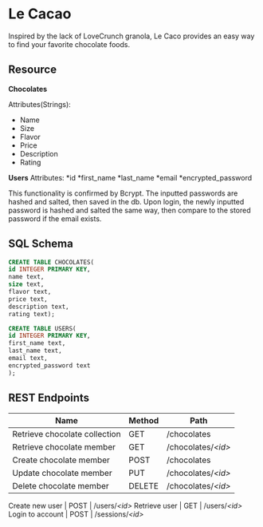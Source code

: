 # Le Cacao
Inspired by the lack of LoveCrunch granola, Le Caco provides an easy way to find your favorite chocolate foods. 
## Resource

**Chocolates**

Attributes(Strings):
* Name 
* Size 
* Flavor 
* Price 
* Description 
* Rating 

**Users**
Attributes:
*id 
*first_name 
*last_name 
*email 
*encrypted_password 

This functionality is confirmed by Bcrypt. The inputted passwords are hashed and salted, then saved in the db. Upon login, the newly inputted password is hashed and salted the same way, then compare to the stored password if the email exists.   
## SQL Schema

```sql
CREATE TABLE CHOCOLATES(
id INTEGER PRIMARY KEY,
name text,
size text,
flavor text,
price text,
description text,
rating text);

CREATE TABLE USERS(
id INTEGER PRIMARY KEY,
first_name text,
last_name text,
email text,
encrypted_password text
);
```


## REST Endpoints

Name                          | Method | Path
----------------------------- | ------ | --------------------
Retrieve chocolate collection | GET    | /chocolates
Retrieve chocolate member     | GET    | /chocolates/*\<id\>*
Create chocolate member       | POST   | /chocolates
Update chocolate member       | PUT    | /chocolates/*\<id\>*
Delete chocolate member       | DELETE | /chocolates/*\<id\>*

Create new user               | POST   | /users/*\<id\>*
Retrieve user                 | GET    | /users/*\<id\>*
Login to account              | POST   | /sessions/*\<id\>*